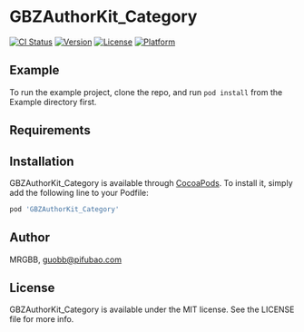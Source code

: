 # GBZAuthorKit_Category

[![CI Status](https://img.shields.io/travis/MRGBB/GBZAuthorKit_Category.svg?style=flat)](https://travis-ci.org/MRGBB/GBZAuthorKit_Category)
[![Version](https://img.shields.io/cocoapods/v/GBZAuthorKit_Category.svg?style=flat)](https://cocoapods.org/pods/GBZAuthorKit_Category)
[![License](https://img.shields.io/cocoapods/l/GBZAuthorKit_Category.svg?style=flat)](https://cocoapods.org/pods/GBZAuthorKit_Category)
[![Platform](https://img.shields.io/cocoapods/p/GBZAuthorKit_Category.svg?style=flat)](https://cocoapods.org/pods/GBZAuthorKit_Category)

## Example

To run the example project, clone the repo, and run `pod install` from the Example directory first.

## Requirements

## Installation

GBZAuthorKit_Category is available through [CocoaPods](https://cocoapods.org). To install
it, simply add the following line to your Podfile:

```ruby
pod 'GBZAuthorKit_Category'
```

## Author

MRGBB, guobb@pifubao.com

## License

GBZAuthorKit_Category is available under the MIT license. See the LICENSE file for more info.

